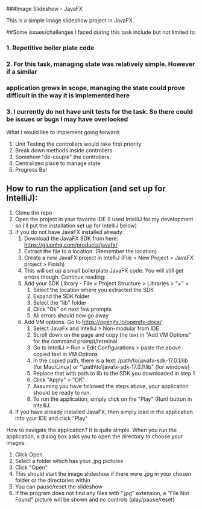 ###Image Slideshow - JavaFX

This is a simple image slideshow project in JavaFX.  

##Some issues/challenges I faced during this task include but not limited to:

### 1. Repetitive boiler plate code
### 2. For this task, managing state was relatively simple. However if a similar 
### application grows in scope, managing the state could prove difficult in the way it is implemented here
### 3. I currently do not have unit tests for the task. So there could be issues or bugs I may have overlooked

What I would like to implement going forward:

1. Unit Testing the controllers would take first priority
2. Break down methods inside controllers
3. Somehow "de-couple" the controllers.
4. Centralized place to manage state 
5. Progress Bar


## How to run the application (and set up for IntelliJ):
1. Clone the repo
2. Open the project in your favorite IDE (I used IntelliJ for my development so I'll put the installation set up for IntelliJ below)
3. If you do not have JavaFX installed already:
   1. Download the JavaFX SDK from here: https://gluonhq.com/products/javafx/
   2. Extract the file to a location. (Remember the location)
   3. Create a new JavaFX project in IntelliJ (File > New Project > JavaFX project > Finish)
   4. This will set up a small boilerplate JavaFX code. You will still get errors though. Continue reading:
   5. Add your SDK Library - File > Project Structure > Libraries > "+" > 
      1. Select the location where you extracted the SDK
      2. Expand the SDK folder
      3. Select the "lib" folder
      4. Click "Ok" on next few prompts
      5. All errors should now go away
   6. Add VM options. Go to https://openjfx.io/openjfx-docs/
      1. Select JavaFx and IntelliJ > Non-modular from IDE
      2. Scroll down on the page and copy the text in "Add VM Options" for the command prompt/terminal
      3. Go to IntelliJ > Run > Edit Configurations > paste the above copied text in VM Options
      4. In the copied path, there is a text: /path/to/javafx-sdk-17.0.1/lib (for Mac/Linux) or "\path\to\javafx-sdk-17.0.1\lib" (for windows)
      5. Replace that with path to lib to the SDK you downloaded in step 1
      6. Click "Apply" > "OK".
      7. Assuming you have followed the steps above, your application should be ready to run. 
      8. To run the application, simply click on the "Play" (Run) button in IntelliJ.
4. If you have already installed JavaFX, then simply load in the application into your IDE and click "Play"

How to navigate the application?
It is quite simple. When you run the application, a dialog box asks you to open the directory to choose your images.
1. Click Open
2. Select a folder which has your .jpg pictures
3. Click "Open"
4. This should start the image slideshow if there were .jpg in your chosen folder or the directories within
5. You can pause/reset the slideshow
6. If the program does not find any files with ".jpg" extension, a "File Not Found" picture will be shown and no controls (play/pause/reset)





